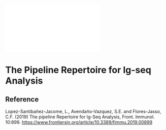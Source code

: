 ![Ig-image](dev_notes/Ig-landscape.pdf)
---

The Pipeline Repertoire for Ig-seq Analysis
===========================================

## Reference
Lopez-Santibañez-Jacome, L., Avendaño-Vazquez, S.E. and  Flores-Jasso, C.F. (2019) The pipeline Repertoire for Ig-Seq Analysis, Front. Immunol. 10:899.  <https://www.frontiersin.org/article/10.3389/fimmu.2019.00899>
